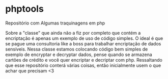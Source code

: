 # phptools
Repositório com Algumas traquinagens em php

Sobre a "classe" que ainda não a fiz por completo que contém a encriptação é apenas um exemplo de uso de código simples.
O ideal é que se pague uma consultoria like a boss para trabalhar encriptação de dados sensíveis.
Nessa classe estamos colocando código bem simples de exemplo de encryptar e decryptar dados, pense quando se armazena cartões de crédito e você quer encriptar e decriptar com php. Ressaltando que esse repositório conterá várias coisas, então inicialmente usem o que achar que precisam <3
